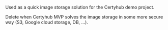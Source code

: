 Used as a quick image storage solution for the Certyhub demo project.

Delete when Certyhub MVP solves the image storage in some more secure way (S3, Google cloud storage, DB, ...).
